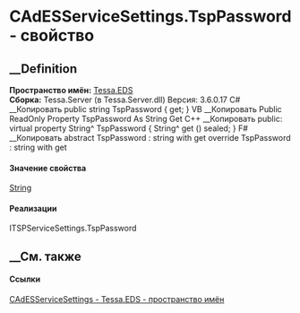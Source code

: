 # CAdESServiceSettings.TspPassword - свойство
##  __Definition
 **Пространство имён:** [Tessa.EDS](N_Tessa_EDS.htm)  
 **Сборка:** Tessa.Server (в Tessa.Server.dll) Версия: 3.6.0.17
C# __Копировать
     public string TspPassword { get; }
VB __Копировать
     Public ReadOnly Property TspPassword As String
    	Get
C++ __Копировать
     public:
    virtual property String^ TspPassword {
    	String^ get () sealed;
    }
F# __Копировать
     abstract TspPassword : string with get
    override TspPassword : string with get
#### Значение свойства
[String](https://learn.microsoft.com/dotnet/api/system.string)
#### Реализации
ITSPServiceSettings.TspPassword  
##  __См. также
#### Ссылки
[CAdESServiceSettings - ](T_Tessa_EDS_CAdESServiceSettings.htm)
[Tessa.EDS - пространство имён](N_Tessa_EDS.htm)
